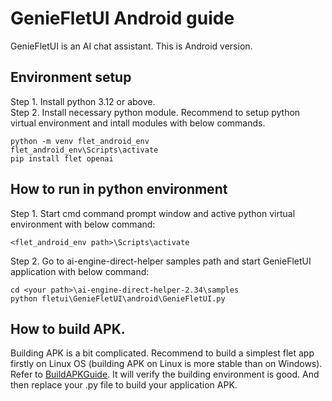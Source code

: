 # GenieFletUI Android guide

GenieFletUI is an AI chat assistant. This is Android version.

## Environment setup

Step 1. Install python 3.12 or above.<br>
Step 2. Install necessary python module. Recommend to setup python virtual environment and intall modules with below commands.<br>
```
python -m venv flet_android_env
flet_android_env\Scripts\activate
pip install flet openai
```

## How to run in python environment

Step 1. Start cmd command prompt window and active python virtual environment with below command:
```
<flet_android_env path>\Scripts\activate
```
Step 2. Go to ai-engine-direct-helper samples path and start GenieFletUI application with below command:
```
cd <your path>\ai-engine-direct-helper-2.34\samples
python fletui\GenieFletUI\android\GenieFletUI.py
```

## How to build APK.
Building APK is a bit complicated. Recommend to build a simplest flet app firstly on Linux OS (building APK on Linux is more stable than on Windows). Refer to [BuildAPKGuide](buildapkguide/BuildAPKGuide.md). It will verify the building environment is good. And then replace your .py file to build your application APK.
